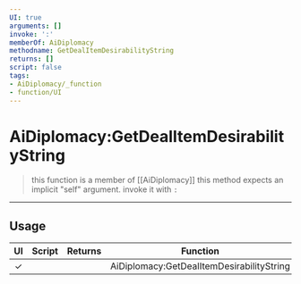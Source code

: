 ```yaml
---
UI: true
arguments: []
invoke: ':'
memberOf: AiDiplomacy
methodname: GetDealItemDesirabilityString
returns: []
script: false
tags:
- AiDiplomacy/_function
- function/UI
---
```

# AiDiplomacy:GetDealItemDesirabilityString
> this function is a member of [[AiDiplomacy]]
> this method expects an implicit "self" argument. invoke it with `:`
-----
## Usage
|  UI | Script | Returns | Function | Arguments |
|:---:|:------:|-------:|:--------:|:---------|
|✓| ||AiDiplomacy:GetDealItemDesirabilityString||
